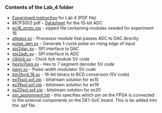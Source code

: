 ### Contents of the Lab_4 folder

* [Experiment instruction](./Experiment%20Sheet%20-%20Mastering%20Digital%20Design%20Part%204.pdf) for Lab 4 (PDF file)
* MCP3002.pdf - [Datasheet](./MCP3002.pdf) for the 10-bit ADC
* [ex16_proto.zip](./ex16_proto.zip) - zipped file containing modules needed for experiment 16
* [allpass.sv](./allpass.sv) - Processor module that passes ADC to DAC directly
* [pulse_gen.sv](./pulse_gen.sv) - Generate 1-cycle pulse on rising edge of input
* [spi2dac.sv](./spi2dac.sv) - SPI interface to DAC
* [spi2adc.sv](./spi2adc.sv) - SPI interface to ADC
* [clktick.sv](./clktick.sv) - Clock tick module SV code
* [hexto7seg.sv](./hexto7seg.sv) - Hex to 7 segment decoder SV code
* [pwm.sv](./pwm.sv) - Pulse-width modulator SV code
* [bin2bcd_16.sv](./bin2bcd_16.sv) - 16-bit binary to BCD conversion (SV code)
* [ex15sol.sof.zip](./ex15sol.sof.zip) - bitstream solution for ex15
* [ex19sol.sof.zip](./ex19sol.sof.zip) - bitstream solution for ex19
* [ex20sol.sof.zip](./ex20sol.sof.zip) - bitstream solution for ex20
* [pin_assignment.txt](./pin_assignment.txt) - this specifies which pin on the FPGA is connected to the external components on the DE1-SoC board. This is be added into the .qsf file.


